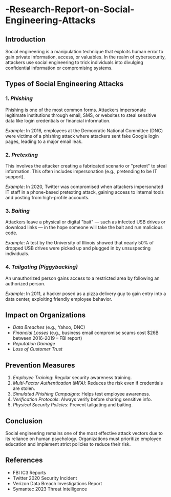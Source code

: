 # -Research-Report-on-Social-Engineering-Attacks

## Introduction
Social engineering is a manipulation technique that exploits human error to gain private information, access, or valuables. In the realm of cybersecurity, attackers use social engineering to trick individuals into divulging confidential information or compromising systems.

## Types of Social Engineering Attacks

### 1. *Phishing*
Phishing is one of the most common forms. Attackers impersonate legitimate institutions through email, SMS, or websites to steal sensitive data like login credentials or financial information.

*Example*: In 2016, employees at the Democratic National Committee (DNC) were victims of a phishing attack where attackers sent fake Google login pages, leading to a major email leak.

### 2. *Pretexting*
This involves the attacker creating a fabricated scenario or "pretext" to steal information. This often includes impersonation (e.g., pretending to be IT support).

*Example*: In 2020, Twitter was compromised when attackers impersonated IT staff in a phone-based pretexting attack, gaining access to internal tools and posting from high-profile accounts.

### 3. *Baiting*
Attackers leave a physical or digital "bait" — such as infected USB drives or download links — in the hope someone will take the bait and run malicious code.

*Example*: A test by the University of Illinois showed that nearly 50% of dropped USB drives were picked up and plugged in by unsuspecting individuals.

### 4. *Tailgating (Piggybacking)*
An unauthorized person gains access to a restricted area by following an authorized person.

*Example*: In 2011, a hacker posed as a pizza delivery guy to gain entry into a data center, exploiting friendly employee behavior.

## Impact on Organizations
- *Data Breaches* (e.g., Yahoo, DNC)
- *Financial Losses* (e.g., business email compromise scams cost $26B between 2016-2019 – FBI report)
- *Reputation Damage*
- *Loss of Customer Trust*

## Prevention Measures

1. *Employee Training*: Regular security awareness training.
2. *Multi-Factor Authentication (MFA)*: Reduces the risk even if credentials are stolen.
3. *Simulated Phishing Campaigns*: Helps test employee awareness.
4. *Verification Protocols*: Always verify before sharing sensitive info.
5. *Physical Security Policies*: Prevent tailgating and baiting.

## Conclusion
Social engineering remains one of the most effective attack vectors due to its reliance on human psychology. Organizations must prioritize employee education and implement strict policies to reduce their risk.

## References
- FBI IC3 Reports
- Twitter 2020 Security Incident
- Verizon Data Breach Investigations Report
- Symantec 2023 Threat Intelligence
